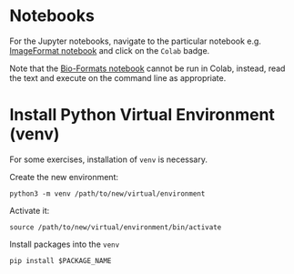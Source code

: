 # Notebooks
For the Jupyter notebooks, navigate to the particular notebook e.g. [ImageFormat notebook](https://github.com/ome/EMBL-EBI-imaging-course-04-2025/blob/main/ImageFormat.ipynb) and click on the ``Colab`` badge.

Note that the [Bio-Formats notebook](https://github.com/ome/EMBL-EBI-imaging-course-04-2025/blob/main/BioFormats.ipynb) cannot be run in Colab, instead, read the text and execute on the command line as appropriate.

# Install Python Virtual Environment (venv)
For some exercises, installation of ``venv`` is necessary.

Create the new environment:
```
python3 -m venv /path/to/new/virtual/environment
```

Activate it:
```
source /path/to/new/virtual/environment/bin/activate
```

Install packages into the ``venv``
```
pip install $PACKAGE_NAME
```